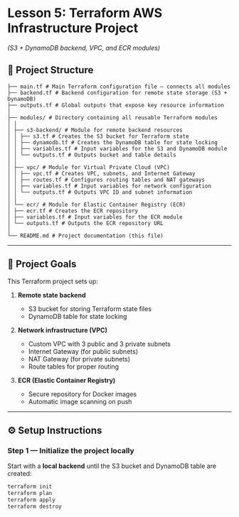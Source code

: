 # Lesson 5: Terraform AWS Infrastructure Project  
*(S3 + DynamoDB backend, VPC, and ECR modules)*


## 📁 Project Structure

```text
├── main.tf # Main Terraform configuration file — connects all modules
├── backend.tf # Backend configuration for remote state storage (S3 + DynamoDB)
├── outputs.tf # Global outputs that expose key resource information
│
├── modules/ # Directory containing all reusable Terraform modules
│ │
│ ├── s3-backend/ # Module for remote backend resources
│ │ ├── s3.tf # Creates the S3 bucket for Terraform state
│ │ ├── dynamodb.tf # Creates the DynamoDB table for state locking
│ │ ├── variables.tf # Input variables for the S3 and DynamoDB module
│ │ └── outputs.tf # Outputs bucket and table details
│ │
│ ├── vpc/ # Module for Virtual Private Cloud (VPC)
│ │ ├── vpc.tf # Creates VPC, subnets, and Internet Gateway
│ │ ├── routes.tf # Configures routing tables and NAT gateways
│ │ ├── variables.tf # Input variables for network configuration
│ │ └── outputs.tf # Outputs VPC ID and subnet information
│ │
│ └── ecr/ # Module for Elastic Container Registry (ECR)
│ ├── ecr.tf # Creates the ECR repository
│ ├── variables.tf # Input variables for the ECR module
│ └── outputs.tf # Outputs the ECR repository URL
│
└── README.md # Project documentation (this file)
```

---

## 🎯 Project Goals

This Terraform project sets up:

1. **Remote state backend**
   - S3 bucket for storing Terraform state files  
   - DynamoDB table for state locking  

2. **Network infrastructure (VPC)**
   - Custom VPC with 3 public and 3 private subnets  
   - Internet Gateway (for public subnets)  
   - NAT Gateway (for private subnets)  
   - Route tables for proper routing  

3. **ECR (Elastic Container Registry)**
   - Secure repository for Docker images  
   - Automatic image scanning on push  

---

## ⚙️ Setup Instructions

### Step 1 — Initialize the project locally
Start with a **local backend** until the S3 bucket and DynamoDB table are created:

```bash
terraform init
terraform plan
terraform apply
terraform destroy
```